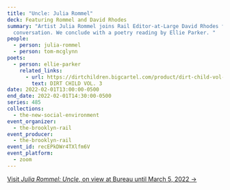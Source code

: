 ```yaml
---
title: "Uncle: Julia Rommel"
deck: Featuring Rommel and David Rhodes
summary: "Artist Julia Rommel joins Rail Editor-at-Large David Rhodes for a
  conversation. We conclude with a poetry reading by Ellie Parker. "
people:
  - person: julia-rommel
  - person: tom-mcglynn
poets:
  - person: ellie-parker
    related_links:
      - url: https://dirtchildren.bigcartel.com/product/dirt-child-vol-3
        text: DIRT CHILD VOL. 3
date: 2022-02-01T13:00:00-0500
end_date: 2022-02-01T14:30:00-0500
series: 485
collections:
  - the-new-social-environment
event_organizer:
  - the-brooklyn-rail
event_producer:
  - the-brooklyn-rail
event_id: recEPkDWr4TXlfm6V
event_platform:
  - zoom
---
```

[Visit *Julia Rommel: Uncle*, on view at Bureau until March 5, 2022 →](https://bureau-inc.com/exhibitions/julia-rommel-uncle)